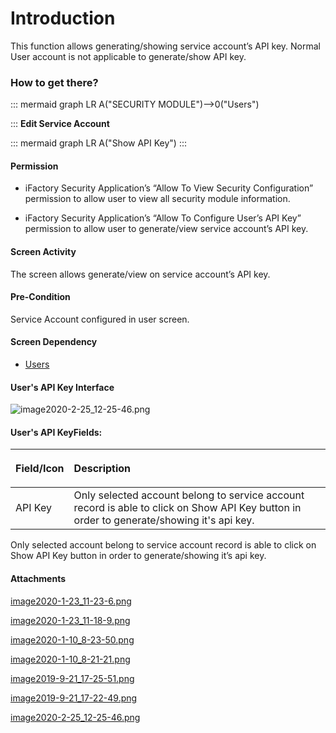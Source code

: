 # Introduction

This function allows generating/showing service account’s API key. Normal User account is not applicable to generate/show API key.


### **How to get there?** 



::: mermaid
graph LR
A("SECURITY MODULE")-->0("Users")

:::
**Edit Service Account** 



::: mermaid
graph LR
A("Show API Key")
:::


#### Permission



- iFactory Security Application’s “Allow To View Security Configuration” permission to allow user to view all security module information.

- iFactory Security Application’s “Allow To Configure User’s API Key” permission to allow user to generate/view service account’s API key.


#### Screen Activity


The screen allows generate/view on service account’s API key.



#### Pre-Condition


Service Account configured in user screen.


#### Screen Dependency



- [Users](/iFactory-JGP-MES/iFactory-JGP-MES-Home/iFactory-JGP-MS/Security-and-App-Configuration/Users-Maintenance.md)



#### User's API Key Interface


![image2020-2-25_12-25-46.png](/.attachments/66093472.png)




#### User's API KeyFields:


<table class="confluenceTable"><colgroup><col /><col /></colgroup><thead><tr><th style="text-align: left;" class="confluenceTh"><p>Field/Icon</p></th><th style="text-align: left;" class="confluenceTh"><p>Description</p></th></tr></thead><tbody><tr><td style="text-align: left;" class="confluenceTd">API Key</td><td style="text-align: left;" class="confluenceTd">Only selected account belong to service account record is able to click on Show API Key button in order to generate/showing it's api key.</td></tr></tbody></table>

Only selected account belong to service account record is able to click on Show API Key button in order to generate/showing it’s api key.


#### Attachments

[image2020-1-23_11-23-6.png](/.attachments/66093465.png)
[image2020-1-23_11-18-9.png](/.attachments/66093466.png)
[image2020-1-10_8-23-50.png](/.attachments/66093467.png)
[image2020-1-10_8-21-21.png](/.attachments/66093468.png)
[image2019-9-21_17-25-51.png](/.attachments/66093469.png)
[image2019-9-21_17-22-49.png](/.attachments/66093470.png)
[image2020-2-25_12-25-46.png](/.attachments/66093472.png)
